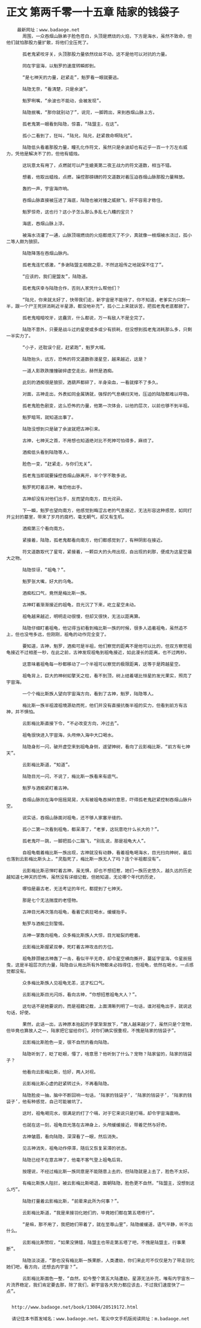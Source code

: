 # 正文 第两千零一十五章 陆家的钱袋子
        最新网址：www.badaoge.net
          周围，一众吞烟山脉弟子脸色苍白，头顶是燃烧的火焰，下方是海水，虽然不致命，但他们就怕那股力量扩散，将他们全压死了。
      
          孤老鬼紧咬牙关，头顶那股力量依然纹丝不动，这不是他可以对抗的力量。
      
          同在宇宙海，以魁罗的速度转瞬即到。
      
          “是七神天的力量，赶紧走”，魁罗看一眼就要逃。
      
          陆隐无奈，“看清楚，只是余波”。
      
          魁罗咧嘴，“余波也不能动，会被发现”。
      
          陆隐抿嘴，“那你就别动了”，说完，一脚跨出，来到吞烟山脉上方。
      
          孤老鬼第一眼看到陆隐，惊喜，“陆盟主，在这”。
      
          孤小二看到了，狂叫，“陆兄，陆兄，赶紧救命啊陆兄”。
      
          陆隐低头看着那股力量，瞳孔化作符文，虽然只是余波却也有近乎一百一十万左右威力，凭他是解决不了的，但他有蜡烛。
      
          这玩意太有用了，点燃就可以产生媲美第二夜王战力的符文道数，相当不错。
      
          想着，他取出蜡烛，点燃，操控那磅礴的符文道数对着压迫吞烟山脉那股力量释放。
      
          轰的一声，宇宙海炸响。
      
          吞烟山脉直接被压进了海底，陆隐也被对撞之威掀飞，好不容易才稳住。
      
          魁罗惊奇，这也行？这小子怎么那么多乱七八糟的宝贝？
      
          海底，吞烟山脉上浮。
      
          被海水浇灌了一通，山脉顶端燃烧的火焰都熄灭了不少，真就像一根烟被水浇过，孤小二等人颇为狼狈。
      
          陆隐降落在吞烟山脉内。
      
          孤老鬼连忙感激，“多谢陆盟主相救之恩，不然这祖传之地就保不住了”。
      
          “应该的，我们是盟友”，陆隐道。
      
          孤老鬼庆幸与陆隐合作，否则人家凭什么帮他们？
      
          “陆兄，你来就太好了，快带我们走，新宇宙是不能待了，你不知道，老爹实力只剩一半，跟一个尸王死拼消耗近半星源，都没地补充”，孤小二上来就诉苦，把孤老鬼老底都掀了。
      
          孤老鬼暗暗咬牙，这蠢货，什么都说，万一有敌人不是全完了。
      
          陆隐不意外，只要是战斗过的星使或多或少有损耗，但没想到孤老鬼消耗那么多，只剩一半实力了。
      
          “小子，还耽误个屁，赶紧跑”，魁罗大喊。
      
          陆隐抬头，远方，恐怖的符文道数弥漫星空，越来越近，这是？
      
          一道人影跌跌撞撞破碎虚空走出，赫然是酒痴。
      
          此刻的酒痴很是狼狈，酒葫芦都碎了，半身染血，一看就撑不了多久。
      
          对面，古神走出，外表如同金属铸就，强悍的气息横扫天地，压迫的陆隐都难以呼吸。
      
          孤老鬼脸色剧变，这么恐怖的力量，他第一次体会，以他的层次，以前也够不到半祖。
      
          魁罗暗骂，就知道出事了。
      
          陆隐没想到只是破了余波就把古神引来。
      
          古神，七神天之首，不用想也知道绝对比不死神可怕得多，麻烦了。
      
          酒痴低头看到陆隐等人，
      
          脸色一变，“赶紧走，与你们无关”。
      
          孤老鬼当即就要操控吞烟山脉离开，半个字不敢多说。
      
          魁罗死盯着古神，唯恐他出手。
      
          古神却没有对他们出手，反而望向南方，目光诧异。
      
          下一瞬，魁罗也望向南方，他感觉到晦涩古老的气息接近，无法形容这种感觉，如同打开尘封的墓室，带来了岁月的腐朽，毫无朝气，却又有生机。
      
          酒痴第三个看向南方。
      
          紧接着，陆隐，孤老鬼都看向南方，他们都感觉到了，有种阴影在接近。
      
          符文道数取代了星穹，紧接着，一颗巨大的头颅出现，自出现的刹那，便成为这星空最大之物。
      
          陆隐惊讶，“祖龟？”。
      
          魁罗张大嘴，好大的乌龟。
      
          酒痴松口气，竟然是梅比斯一族。
      
          古神盯着渐渐接近的祖龟，目光沉了下来，屹立星空未动。
      
          祖龟越来越近，明明走动很慢，但却又很快，无法以距离算。
      
          陆隐仔细盯着祖龟，他记得当初看到梅比斯一族的时候，很多人追着祖龟，虽然追不上，但也没甩多远，但刚刚，祖龟的动作完全变了。
      
          要知道，古神，魁罗，酒痴可是半祖，他们察觉的距离不是他可以比的，但双方察觉祖龟接近不过相差一秒，在此之前，古神发现祖龟到祖龟接近，如此漫长的距离，也不过两秒。
      
          这意味着祖龟每一秒都移动了一个半祖可以察觉的极限距离，这等于是跨越星空。
      
          祖龟背上，巨大的神树如擎天之柱，看不到顶，树上结着堪比恒星的发光果实，照亮了宇宙海。
      
          一个个梅比斯族人望向宇宙海方向，看到了古神，魁罗，陆隐等人。
      
          梅比斯一族半祖渡祖境源劫而死，他们并没有直接抗衡半祖的实力，但看到前方有古神，并不惧怕。
      
          云影梅比斯直接下令，“不必改变方向，冲过去”。
      
          祖龟很快进入宇宙海，头颅伸入海中大口喝水。
      
          陆隐身形一闪，破开虚空来到祖龟身侧，遥望神树，看向了云影梅比斯，“前方有七神天”。
      
          云影梅比斯道，“知道”。
      
          陆隐目光一闪，不说了，梅比斯一族看来有底气。
      
          魁罗与酒痴紧盯着古神。
      
          吞烟山脉则在海中摇摇晃晃，大有被祖龟吞掉的意思，吓得孤老鬼赶紧控制吞烟山脉升空。
      
          说实话，吞烟山脉面对祖龟，还不够人家塞牙缝的。
      
          孤小二第一次看到祖龟，都呆滞了，“老爹，这玩意吃什么长大的？”。
      
          孤老鬼吓一跳，一脚把孤小二踹飞，“别乱说，那是祖龟大人”。
      
          自祖龟载着梅比斯一族出现，古神就没有动静，看着祖龟喝海水，目光扫向神树，最后也落到云影梅比斯头上，“灵脂死了，梅比斯一族无人了吗？连个半祖都没有”。
      
          云影梅比斯忌惮盯着古神，虽无惧，却也不想招惹，她们一族历史悠久，越久远的历史越知道七神天的恐怖，虽然没有详细记载，但她知道，无论哪个年代的历史，
      
          哪怕是最古老，无法考证的年代，都提到了七神天。
      
          那是七个无法揣度的老怪物。
      
          古神目光再次落向祖龟，看着它疯狂喝水，缓缓抬手。
      
          魁罗与酒痴立刻警惕。
      
          古神一掌轰向祖龟，众多梅比斯族人大惊，目光眦裂的瞪着。
      
          云影梅比斯握紧双拳，死盯着古神攻击的方位。
      
          祖龟脖颈被古神轰了一击，看似平平无奇，却令星空横向撕开，蔓延宇宙海，令星辰摇曳，这是半祖层次的力量，陆隐自认用出所有外物都未必挡得住，但祖龟，依然在喝水，一点感觉都没有。
      
          众多梅比斯族人见祖龟无恙，这才松口气。
      
          云影梅比斯目光闪烁，看向古神，“你想招惹祖龟大人？”。
      
          这句话不是她要说的，而是祖籍记载，上面清晰列明了一句话，谁对祖龟出手，就说这句话，好使。
      
          果然，此话一出，古神原本抬起的手掌渐渐放下，“故人越来越少了，虽然只是个宠物，但毕竟也算故人之一，陆家把它留给你们，对你们确实很重视，不愧是陆家的钱袋子”。
      
          云影梅比斯脸色一变，很不自然的看向陆隐。
      
          陆隐听到了，眨了眨眼，懵了，啥意思？他听到了什么？宠物？陆家留的，陆家的钱袋子？
      
          他看向云影梅比斯，恰好，两人对视。
      
          云影梅比斯心虚的赶紧转过头，不再看陆隐。
      
          陆隐脸皮一抽，脑中不断回响一句话，‘陆家的钱袋子’，‘陆家的钱袋子’，‘陆家的钱袋子’，他有种感觉，自己可能被坑了。
      
          这时，祖龟喝完水，很满足的打了个嗝，对于它来说只是打嗝，却令宇宙海震响。
      
          也就在这一刻，祖龟目光落在古神身上，头颅缓缓接近，带着茫然与好奇。
      
          古神皱眉，看向陆隐，深深看了一眼，然后消失。
      
          见古神消失，祖龟动作停滞，随后又恢复呆滞的状态。
      
          陆隐已经不在意古神了，他毫不客气登上祖龟后背。
      
          按理说，不经过梅比斯一族同意是不能随意上去的，但陆隐就是上去了，脸色不太好。
      
          有梅比斯族人阻拦，被云影梅比斯喝退，面朝陆隐，脸色更不自然，“陆盟主，没想到这么巧”。
      
          陆隐打量着云影梅比斯，“前辈来此所为何事？”。
      
          云影梅比斯道，“我是来接羽化她们的，毕竟她们都在第五塔修行”。
      
          “是嘛，那不用了，我把她们带着了，就在至尊山里”，陆隐缓缓道，语气平静，听不出什么。
      
          云影梅比斯赞叹，“如果没猜错，陆盟主也带走第五塔了吧，不愧是陆盟主，行事果断”。
      
          陆隐淡淡道，“那也没有梅比斯一族果断，人类遭劫，你们来此可不仅仅是为了带走羽化她们吧，看方向，还想去内宇宙？”。
      
          云影梅比斯面色一整，“自然，如今整个第五大陆遭劫，星源无法补充，唯有内宇宙东一片流界稳定，我们肯定要去那，除了我们，新宇宙各大势力都应该去，不过我们速度快了一点”。
      
      
      http://www.badaoge.net/book/13084/20519172.html
      
      请记住本书首发域名：www.badaoge.net。笔尖中文手机版阅读网址：m.badaoge.net